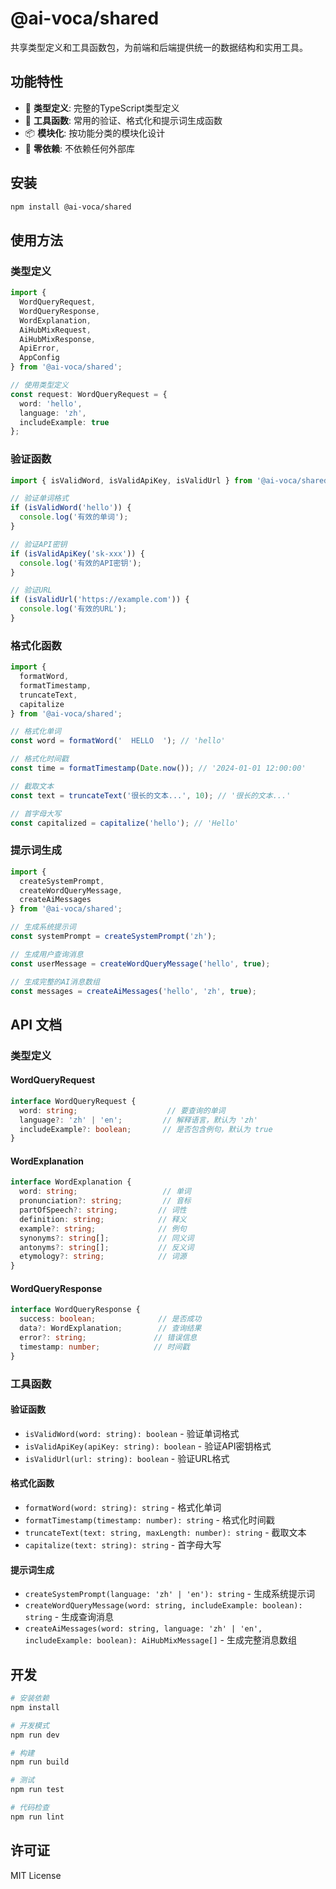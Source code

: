 # @ai-voca/shared

共享类型定义和工具函数包，为前端和后端提供统一的数据结构和实用工具。

## 功能特性

- 📝 **类型定义**: 完整的TypeScript类型定义
- 🔧 **工具函数**: 常用的验证、格式化和提示词生成函数
- 📦 **模块化**: 按功能分类的模块化设计
- 🚀 **零依赖**: 不依赖任何外部库

## 安装

```bash
npm install @ai-voca/shared
```

## 使用方法

### 类型定义

```typescript
import { 
  WordQueryRequest, 
  WordQueryResponse, 
  WordExplanation,
  AiHubMixRequest,
  AiHubMixResponse,
  ApiError,
  AppConfig 
} from '@ai-voca/shared';

// 使用类型定义
const request: WordQueryRequest = {
  word: 'hello',
  language: 'zh',
  includeExample: true
};
```

### 验证函数

```typescript
import { isValidWord, isValidApiKey, isValidUrl } from '@ai-voca/shared';

// 验证单词格式
if (isValidWord('hello')) {
  console.log('有效的单词');
}

// 验证API密钥
if (isValidApiKey('sk-xxx')) {
  console.log('有效的API密钥');
}

// 验证URL
if (isValidUrl('https://example.com')) {
  console.log('有效的URL');
}
```

### 格式化函数

```typescript
import { 
  formatWord, 
  formatTimestamp, 
  truncateText, 
  capitalize 
} from '@ai-voca/shared';

// 格式化单词
const word = formatWord('  HELLO  '); // 'hello'

// 格式化时间戳
const time = formatTimestamp(Date.now()); // '2024-01-01 12:00:00'

// 截取文本
const text = truncateText('很长的文本...', 10); // '很长的文本...'

// 首字母大写
const capitalized = capitalize('hello'); // 'Hello'
```

### 提示词生成

```typescript
import { 
  createSystemPrompt, 
  createWordQueryMessage, 
  createAiMessages 
} from '@ai-voca/shared';

// 生成系统提示词
const systemPrompt = createSystemPrompt('zh');

// 生成用户查询消息
const userMessage = createWordQueryMessage('hello', true);

// 生成完整的AI消息数组
const messages = createAiMessages('hello', 'zh', true);
```

## API 文档

### 类型定义

#### WordQueryRequest
```typescript
interface WordQueryRequest {
  word: string;                    // 要查询的单词
  language?: 'zh' | 'en';         // 解释语言，默认为 'zh'
  includeExample?: boolean;       // 是否包含例句，默认为 true
}
```

#### WordExplanation
```typescript
interface WordExplanation {
  word: string;                   // 单词
  pronunciation?: string;         // 音标
  partOfSpeech?: string;         // 词性
  definition: string;            // 释义
  example?: string;              // 例句
  synonyms?: string[];           // 同义词
  antonyms?: string[];           // 反义词
  etymology?: string;            // 词源
}
```

#### WordQueryResponse
```typescript
interface WordQueryResponse {
  success: boolean;              // 是否成功
  data?: WordExplanation;        // 查询结果
  error?: string;               // 错误信息
  timestamp: number;            // 时间戳
}
```

### 工具函数

#### 验证函数

- `isValidWord(word: string): boolean` - 验证单词格式
- `isValidApiKey(apiKey: string): boolean` - 验证API密钥格式
- `isValidUrl(url: string): boolean` - 验证URL格式

#### 格式化函数

- `formatWord(word: string): string` - 格式化单词
- `formatTimestamp(timestamp: number): string` - 格式化时间戳
- `truncateText(text: string, maxLength: number): string` - 截取文本
- `capitalize(text: string): string` - 首字母大写

#### 提示词生成

- `createSystemPrompt(language: 'zh' | 'en'): string` - 生成系统提示词
- `createWordQueryMessage(word: string, includeExample: boolean): string` - 生成查询消息
- `createAiMessages(word: string, language: 'zh' | 'en', includeExample: boolean): AiHubMixMessage[]` - 生成完整消息数组

## 开发

```bash
# 安装依赖
npm install

# 开发模式
npm run dev

# 构建
npm run build

# 测试
npm run test

# 代码检查
npm run lint
```

## 许可证

MIT License